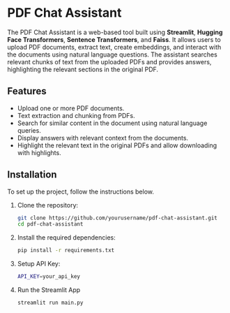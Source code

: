 # PDF Chat Assistant

The PDF Chat Assistant is a web-based tool built using **Streamlit**, **Hugging Face Transformers**, **Sentence Transformers**, and **Faiss**. It allows users to upload PDF documents, extract text, create embeddings, and interact with the documents using natural language questions. The assistant searches relevant chunks of text from the uploaded PDFs and provides answers, highlighting the relevant sections in the original PDF.

## Features

- Upload one or more PDF documents.
- Text extraction and chunking from PDFs.
- Search for similar content in the document using natural language queries.
- Display answers with relevant context from the documents.
- Highlight the relevant text in the original PDFs and allow downloading with highlights.

## Installation

To set up the project, follow the instructions below.

1. Clone the repository:

   ```bash
   git clone https://github.com/yourusername/pdf-chat-assistant.git
   cd pdf-chat-assistant
   ```

2. Install the required dependencies:

   ```bash
   pip install -r requirements.txt
   ```

3. Setup API Key:

   ```bash
   API_KEY=your_api_key
   ```

4. Run the Streamlit App

   ```bash
   streamlit run main.py
   ```





